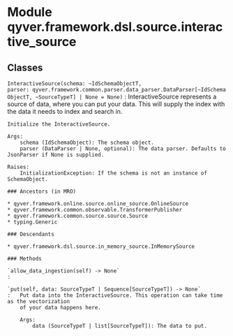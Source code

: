 Module qyver.framework.dsl.source.interactive_source
==========================================================

Classes
-------

`InteractiveSource(schema: ~IdSchemaObjectT, parser: qyver.framework.common.parser.data_parser.DataParser[~IdSchemaObjectT, ~SourceTypeT] | None = None)`
:   InteractiveSource represents a source of data, where you can put your data. This will supply
    the index with the data it needs to index and search in.
    
    Initialize the InteractiveSource.
    
    Args:
        schema (IdSchemaObject): The schema object.
        parser (DataParser | None, optional): The data parser. Defaults to JsonParser if None is supplied.
    
    Raises:
        InitializationException: If the schema is not an instance of SchemaObject.

    ### Ancestors (in MRO)

    * qyver.framework.online.source.online_source.OnlineSource
    * qyver.framework.common.observable.TransformerPublisher
    * qyver.framework.common.source.source.Source
    * typing.Generic

    ### Descendants

    * qyver.framework.dsl.source.in_memory_source.InMemorySource

    ### Methods

    `allow_data_ingestion(self) ‑> None`
    :

    `put(self, data: SourceTypeT | Sequence[SourceTypeT]) ‑> None`
    :   Put data into the InteractiveSource. This operation can take time as the vectorization
        of your data happens here.
        
        Args:
            data (SourceTypeT | list[SourceTypeT]): The data to put.
